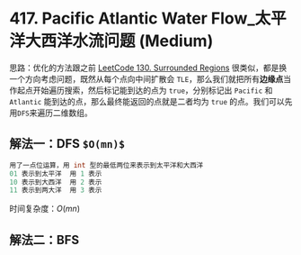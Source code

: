 # 417. Pacific Atlantic Water Flow_太平洋大西洋水流问题 (Medium)



思路：优化的方法跟之前 [LeetCode 130. Surrounded Regions](https://github.com/KimmiGYH/LeetCode_Notes_Public/tree/master/Section05_Solutions/0130_Surrounded%20Regions_%E8%A2%AB%E5%9B%B4%E7%BB%95%E7%9A%84%E5%8C%BA%E5%9F%9F) 很类似，都是换一个方向考虑问题，既然从每个点向中间扩散会 `TLE`，那么我们就把所有**边缘点**当作起点开始遍历搜索，然后标记能到达的点为 `true`，分别标记出 `Pacific` 和 `Atlantic` 能到达的点，那么最终能返回的点就是二者均为 `true` 的点。我们可以先用`DFS`来遍历二维数组。

## 解法一：DFS `$O(mn)$`



```c++
用了一点位运算，用 int 型的最低两位来表示到太平洋和大西洋
01 表示到太平洋  用 1 表示
10 表示到大西洋  用 2 表示
11 表示到两大洋  用 3 表示
```



时间复杂度：$O(mn)$



## 解法二：BFS